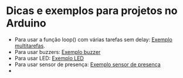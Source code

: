 # Dicas e exemplos  para projetos no Arduino

- Para usar a função loop() com várias tarefas sem delay: [Exemplo multitarefas](./tarefas/).
- Para usar buzzers: [Exemplo buzzer](./buzzer/) 
- Para usar LED: [Exemplo LED](./pisca/)  
- Para usar sensor de presença: [Exemplo sensor de presença](./PIR/)               
- 
